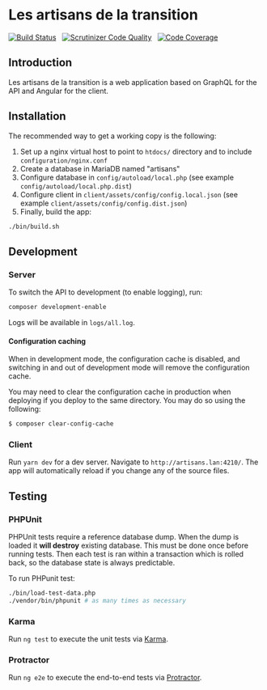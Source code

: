 # Les artisans de la transition

[![Build Status](https://travis-ci.com/Ecodev/lesartisans.svg?branch=master)](https://travis-ci.com/Ecodev/lesartisans) &nbsp;
[![Scrutinizer Code Quality](https://scrutinizer-ci.com/g/Ecodev/lesartisans/badges/quality-score.png?b=master&s=2b6588a62b5d35d80bd104014502605b7520f49a)](https://scrutinizer-ci.com/g/Ecodev/lesartisans/?branch=master) &nbsp;
[![Code Coverage](https://scrutinizer-ci.com/g/Ecodev/lesartisans/badges/coverage.png?b=master&s=cc2eec510484f44409973822e7e3a805df6a1e91)](https://scrutinizer-ci.com/g/Ecodev/lesartisans/?branch=master)

## Introduction

Les artisans de la transition is a web application based on GraphQL for the API and Angular for the client.


## Installation

The recommended way to get a working copy is the following:

1. Set up a nginx virtual host to point to `htdocs/` directory and to include `configuration/nginx.conf`
2. Create a database in MariaDB named "artisans"
3. Configure database in `config/autoload/local.php` (see example ``config/autoload/local.php.dist``)
4. Configure client in `client/assets/config/config.local.json` (see example ``client/assets/config/config.dist.json``)
5. Finally, build the app:
```sh
./bin/build.sh
```

## Development

### Server

To switch the API to development (to enable logging), run:

```sh
composer development-enable
```

Logs will be available in ``logs/all.log``.

#### Configuration caching

When in development mode, the configuration cache is
disabled, and switching in and out of development mode will remove the
configuration cache.

You may need to clear the configuration cache in production when deploying if
you deploy to the same directory. You may do so using the following:

```sh
$ composer clear-config-cache
```

### Client

Run `yarn dev` for a dev server. Navigate to `http://artisans.lan:4210/`. The app will
automatically reload if you change any of the source files.

## Testing

### PHPUnit

PHPUnit tests require a reference database dump. When the dump is loaded it **will destroy**
existing database. This must be done once before running tests. Then each test is ran
within a transaction which is rolled back, so the database state is always predictable.

To run PHPunit test:

```sh
./bin/load-test-data.php
./vendor/bin/phpunit # as many times as necessary
```

### Karma

Run `ng test` to execute the unit tests via [Karma](https://karma-runner.github.io).

### Protractor

Run `ng e2e` to execute the end-to-end tests via [Protractor](http://www.protractortest.org/).
